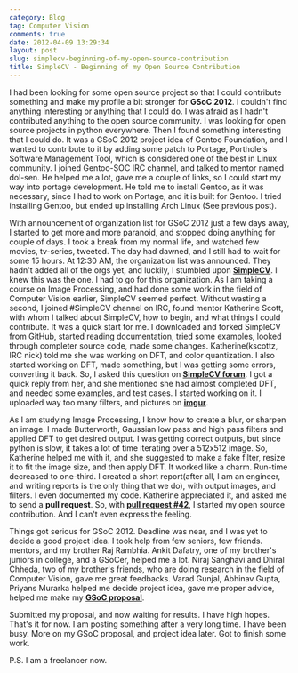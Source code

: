```yaml
---
category: Blog
tag: Computer Vision
comments: true
date: 2012-04-09 13:29:34
layout: post
slug: simplecv-beginning-of-my-open-source-contribution
title: SimpleCV - Beginning of my Open Source Contribution
---
```


I had been looking for some open source project so that I could contribute something and make my profile a bit stronger for **GSoC 2012**. I couldn't find anything interesting or anything that I could do. I was afraid as I hadn't contributed anything to the open source community. I was looking for open source projects in python everywhere. Then I found something interesting that I could do. It was a GSoC 2012 project idea of Gentoo Foundation, and I wanted to contribute to it by adding some patch to Portage, Porthole's Software Management Tool, which is considered one of the best in Linux community. I joined Gentoo-SOC IRC channel, and talked to mentor named dol-sen. He helped me a lot, gave me a couple of links, so I could start my way into portage development. He told me to install Gentoo, as it was necessary, since I had to work on Portage, and it is built for Gentoo. I tried installing Gentoo, but ended up installing Arch Linux (See previous post).

With announcement of organization list for GSoC 2012 just a few days away, I started to get more and more paranoid, and stopped doing anything for couple of days. I took a break from my normal life, and watched few movies, tv-series, tweeted. The day had dawned, and I still had to wait for some 15 hours. At 12:30 AM, the organization list was announced. They hadn't added all of the orgs yet, and luckily, I stumbled upon [**SimpleCV**](http://simplecv.org/). I knew this was the one. I had to go for this organization. As I am taking a course on Image Processing, and had done some work in the field of Computer Vision earlier, SimpleCV seemed perfect. Without wasting a second, I joined #SimpleCV channel on IRC, found mentor Katherine Scott, with whom I talked about SimpleCV, how to begin, and what things I could contribute. It was a quick start for me. I downloaded and forked SimpleCV from GitHub, started reading documentation, tried some examples, looked through completer source code, made some changes. Katherine(kscottz, IRC nick) told me she was working on DFT, and color quantization. I also started working on DFT, made something, but I was getting some errors, converting it back. So, I asked this question on [**SimpleCV forum**](http://help.simplecv.org). I got a quick reply from her, and she mentioned she had almost completed DFT, and needed some examples, and test cases. I started working on it. I uploaded way too many filters, and pictures on [**imgur**](http://jayrambhia.imgur.com/).

As I am studying Image Processing, I know how to create a blur, or sharpen an image. I made Butterworth, Gaussian low pass and high pass filters and applied DFT to get desired output. I was getting correct outputs, but since python is slow, it takes a lot of time iterating over a 512x512 image. So, Katherine helped me with it, and she suggested to make a fake filter, resize it to fit the image size, and then apply DFT. It worked like a charm. Run-time decreased to one-third. I created a short report(after all, I am an engineer, and writing reports is the only thing that we do), with output images, and filters. I even documented my code. Katherine appreciated it, and asked me to send a **pull request**. So, with [**pull request #42**](https://github.com/ingenuitas/SimpleCV/pull/42), I started my open source contribution. And I can't even express the feeling.

Things got serious for GSoC 2012. Deadline was near, and I was yet to decide a good project idea. I took help from few seniors, few friends. mentors, and my brother Raj Rambhia. Ankit Dafatry, one of my brother's juniors in college, and a GSoCer, helped me a lot. Niraj Sanghavi and Dhiral Chheda, two of my brother's friends, who are doing research in the field of Computer Vision, gave me great feedbacks. Varad Gunjal, Abhinav Gupta, Priyans Murarka helped me decide project idea, gave me proper advice, helped me make my [**GSoC proposal**](http://www.google-melange.com/gsoc/proposal/review/google/gsoc2012/jayrambhia/1).

Submitted my proposal, and now waiting for results. I have high hopes. That's it for now. I am posting something after a very long time. I have been busy. More on my GSoC proposal, and project idea later. Got to finish some work.

P.S. I am a freelancer now.
